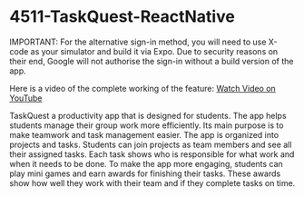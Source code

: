 # 4511-TaskQuest-ReactNative
IMPORTANT:
For the alternative sign-in method, you will need to use X-code as your simulator and build it via Expo. Due to security reasons on their end, Google will not authorise the sign-in without a build version of the app.

Here is a video of the complete working of the feature: [Watch Video on YouTube](https://youtu.be/5nWRMAjTR7Y?feature=shared)


TaskQuest a productivity app that is designed for students. The app helps students manage their group work more efficiently. Its main purpose is to make teamwork and task management easier.
The app is organized into projects and tasks. Students can join projects as team members and see all their assigned tasks. Each task shows who is responsible for what work and when it needs to be done.
To make the app more engaging, students can play mini games and earn awards for finishing their tasks. These awards show how well they work with their team and if they complete tasks on time.
